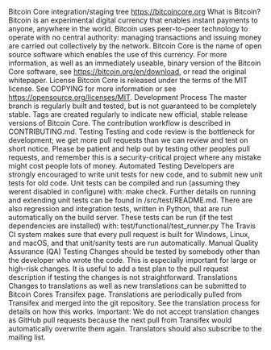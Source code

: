 Bitcoin Core integration/staging tree https://bitcoincore.org What is Bitcoin? Bitcoin is an experimental digital currency that enables instant payments to anyone, anywhere in the world. Bitcoin uses peer-to-peer technology to operate with no central authority: managing transactions and issuing money are carried out collectively by the network. Bitcoin Core is the name of open source software which enables the use of this currency. For more information, as well as an immediately useable, binary version of the Bitcoin Core software, see https://bitcoin.org/en/download, or read the original whitepaper. License Bitcoin Core is released under the terms of the MIT license. See COPYING for more information or see https://opensource.org/licenses/MIT. Development Process The master branch is regularly built and tested, but is not guaranteed to be completely stable. Tags are created regularly to indicate new official, stable release versions of Bitcoin Core. The contribution workflow is described in CONTRIBUTING.md. Testing Testing and code review is the bottleneck for development; we get more pull requests than we can review and test on short notice. Please be patient and help out by testing other peoples pull requests, and remember this is a security-critical project where any mistake might cost people lots of money. Automated Testing Developers are strongly encouraged to write unit tests for new code, and to submit new unit tests for old code. Unit tests can be compiled and run (assuming they werent disabled in configure) with: make check. Further details on running and extending unit tests can be found in /src/test/README.md. There are also regression and integration tests, written in Python, that are run automatically on the build server. These tests can be run (if the test dependencies are installed) with: test/functional/test_runner.py The Travis CI system makes sure that every pull request is built for Windows, Linux, and macOS, and that unit/sanity tests are run automatically. Manual Quality Assurance (QA) Testing Changes should be tested by somebody other than the developer who wrote the code. This is especially important for large or high-risk changes. It is useful to add a test plan to the pull request description if testing the changes is not straightforward. Translations Changes to translations as well as new translations can be submitted to Bitcoin Cores Transifex page. Translations are periodically pulled from Transifex and merged into the git repository. See the translation process for details on how this works. Important: We do not accept translation changes as GitHub pull requests because the next pull from Transifex would automatically overwrite them again. Translators should also subscribe to the mailing list.